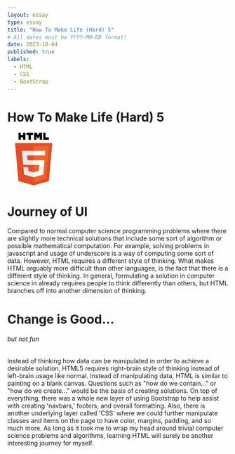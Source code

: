 ```yaml
---
layout: essay
type: essay
title: "How To Make Life (Hard) 5"
# All dates must be YYYY-MM-DD format!
date: 2023-10-04
published: true
labels:
  - HTML
  - CSS
  - BootStrap
---
```


# How To Make Life (Hard) 5

<img width="120" class="rounded float-start pe-4" src="../img/HTML5.png" alt="HTML Logo"/>

# Journey of UI

Compared to normal computer science programming problems where there are slightly more technical solutions that include some sort of algorithm or possible mathematical computation. For example, solving problems in javascript and usage of underscore is a way of computing some sort of data. However, HTML requires a different style of thinking. What makes HTML arguably more difficult than other languages, is the fact that there is a different style of thinking. In general, formulating a solution in computer science in already requires people to think differently than others, but HTML branches off into another dimension of thinking. 

# Change is Good... 
###### _but not fun_

Instead of thinking how data can be manipulated in order to achieve a desirable solution, HTML5 requires right-brain style of thinking instead of left-brain usage like normal. Instead of manipulating data, HTML is similar to painting on a blank canvas. Questions such as "how do we contain..." or "how do we create..." would be the basis of creating solutions. On top of everything, there was a whole new layer of using Bootstrap to help assist with creating 'navbars,' footers, and overall formatting. Also, there is another underlying layer called 'CSS' where we could further manipulate classes and items on the page to have color, margins, padding, and so much more. As long as it took me to wrap my head around trivial computer science problems and algorithms, learning HTML will surely be another interesting journey for myself.
